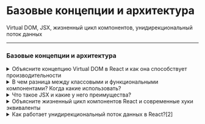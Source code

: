 # Базовые концепции и архитектура

Virtual DOM, JSX, жизненный цикл компонентов, унидирекциональный поток данных

---

### Базовые концепции и архитектура

<details>
<summary>Объясните концепцию Virtual DOM в React и как она способствует производительности</summary>

> Отличный вопрос! Давайте разберем концепцию Virtual DOM подробно, поскольку это одна из ключевых особенностей React.

## Что такое Virtual DOM?

**Virtual DOM (виртуальный DOM)** — это легковесное представление реального DOM в памяти JavaScript. Это **JavaScript-объект**, который содержит структуру и свойства элементов интерфейса, но не может напрямую манипулировать элементами на экране[1][2].

```javascript
// Пример Virtual DOM объекта
{
  type: 'div',
  props: {
    id: 'container',
    className: 'main-content'
  },
  children: [
    {
      type: 'h1',
      props: { className: 'title' },
      children: ['Hello World']
    },
    {
      type: 'button',
      props: { onClick: handleClick },
      children: ['Click me']
    }
  ]
}
```

## Как работает Virtual DOM?

### Процесс работы состоит из трех фаз:

**1. Render Phase (Фаза рендеринга)**

- React создает новое представление Virtual DOM при изменении состояния компонента
- Вызывается метод `render()` для генерации нового дерева Virtual DOM[3]

**2. Diffing Algorithm (Алгоритм сравнения)**

- React сравнивает новое Virtual DOM дерево с предыдущим снимком
- Определяются минимальные изменения, необходимые для обновления[4][5]

**3. Commit Phase (Фаза применения)**

- Применяются только необходимые изменения к реальному DOM
- Обновления группируются (batching) для оптимизации производительности[3]

## Как Virtual DOM улучшает производительность?

### 1. **Минимизация операций с реальным DOM**

Реальный DOM содержит сотни свойств для каждого элемента (align, title, lang, translate, dir, hidden, accessKey и т.д.)[6]. Virtual DOM — это простой JavaScript объект, манипуляции с которым значительно быстрее[7].

### 2. **Batch Updates (Групповые обновления)**

React собирает множественные изменения состояния в одну операцию обновления, избегая ненужных перерендеров[8][9].

### 3. **Эффективный алгоритм сравнения**

React использует эвристический O(n) алгоритм вместо стандартного O(n³), основанный на двух допущениях[9]:

- Элементы разных типов создают разные деревья
- Разработчик может указать стабильные элементы через `key` prop

### 4. **Избежание полной перерисовки**

Вместо обновления всего DOM дерева, React обновляет только измененные узлы[1][2].

## Процесс Reconciliation (Согласования)

**Reconciliation** — это процесс, который React использует для определения изменений между Virtual DOM деревьями[10]:

```javascript
// Было
<div>
  <Counter value={1} />
</div>

// Стало
<div>
  <Counter value={2} />
</div>

// React обновит только prop 'value', сохранив компонент
```

### Правила сравнения:

1. **Разные типы элементов** → полная замена поддерева[11]
2. **Одинаковые типы** → обновление только измененных атрибутов[4]
3. **Списки элементов** → использование `key` для оптимального сопоставления[11]

## Практический пример

```javascript
function UserList({ users }) {
  return (
    <ul>
      {users.map((user) => (
        <li key={user.id}>{user.name}</li>
      ))}
    </ul>
  );
}

// При добавлении нового пользователя:
// Virtual DOM: создается новое дерево с дополнительным <li>
// Diffing: React определяет, что добавлен один элемент
// Real DOM: добавляется только новый <li>, остальные не трогаются
```

## Важные особенности

### React Fiber Architecture

Современный React использует **Fiber** — усовершенствованную архитектуру, которая[1]:

- Разбивает работу на небольшие управляемые части
- Позволяет приостанавливать и возобновлять задачи
- Приоритизирует важные обновления (клики, анимации)

### Ограничения оптимизации

Важно понимать, что Virtual DOM не всегда быстрее прямых манипуляций с DOM. При грамотном ванильном JavaScript можно достичь лучшей производительности[8]. Основная ценность Virtual DOM — в **упрощении разработки** сложных приложений.

## Ключевые выводы для собеседования:

1. **Virtual DOM** — это концепция оптимизации, а не волшебная пуля
2. Производительность достигается через **минимизацию операций с реальным DOM**
3. **Алгоритм reconciliation** — ключ к эффективности React
4. Понимание принципов работы помогает писать более оптимизированные компоненты
5. `key` prop критически важен для производительности списков

</details>

<details>
  <summary>В чем разница между классовыми и функциональными компонентами? Когда какие использовать?</summary>

Отличный вопрос! Это одна из ключевых тем для понимания эволюции React. Давайте разберем подробно.

## Основные различия

### **Классовые компоненты**

```javascript
class UserProfile extends React.Component {
  constructor(props) {
    super(props);
    this.state = {
      user: null,
      loading: true,
    };
  }

  componentDidMount() {
    this.fetchUser();
  }

  componentDidUpdate(prevProps) {
    if (prevProps.userId !== this.props.userId) {
      this.fetchUser();
    }
  }

  fetchUser = async () => {
    this.setState({ loading: true });
    const user = await api.getUser(this.props.userId);
    this.setState({ user, loading: false });
  };

  render() {
    const { user, loading } = this.state;

    if (loading) return <div>Loading...</div>;

    return (
      <div>
        <h1>{user.name}</h1>
        <p>{user.email}</p>
      </div>
    );
  }
}
```

### **Функциональные компоненты с хуками**

```javascript
function UserProfile({ userId }) {
  const [user, setUser] = useState(null);
  const [loading, setLoading] = useState(true);

  const fetchUser = useCallback(async () => {
    setLoading(true);
    const userData = await api.getUser(userId);
    setUser(userData);
    setLoading(false);
  }, [userId]);

  useEffect(() => {
    fetchUser();
  }, [fetchUser]);

  if (loading) return <div>Loading...</div>;

  return (
    <div>
      <h1>{user.name}</h1>
      <p>{user.email}</p>
    </div>
  );
}
```

## Ключевые различия

### **1. Синтаксис и читаемость**

**Функциональные компоненты:**[1][2]

- Более простой и лаконичный синтаксис
- Меньше boilerplate кода
- Нет необходимости в `this` контексте
- Более функциональный подход к программированию

**Классовые компоненты:**[1]

- Более многословный синтаксис
- Необходимость в конструкторе и методах lifecycle
- Работа с `this` контекстом может вызывать путаницу

### **2. Управление состоянием**

**Функциональные:** `useState` хук[3]

```javascript
const [count, setCount] = useState(0);
const [user, setUser] = useState(null);
```

**Классовые:** `this.state` и `this.setState`[1]

```javascript
this.state = { count: 0, user: null };
this.setState({ count: this.state.count + 1 });
```

### **3. Lifecycle методы**

**Функциональные:** `useEffect` хук[2]

```javascript
// componentDidMount + componentDidUpdate
useEffect(() => {
  fetchData();
}, [dependency]);

// componentWillUnmount
useEffect(() => {
  return () => {
    cleanup();
  };
}, []);
```

**Классовые:** Отдельные методы[1]

```javascript
componentDidMount() { /* логика */ }
componentDidUpdate(prevProps) { /* логика */ }
componentWillUnmount() { /* очистка */ }
```

## Преимущества функциональных компонентов

### **1. Производительность**[2][3]

- Более легковесные по сравнению с классами
- Лучшая оптимизация со стороны React
- Встроенные возможности мемоизации (`useMemo`, `useCallback`)

### **2. Переиспользование логики**[2][4]

```javascript
// Кастомный хук для переиспользования логики
function useApi(endpoint) {
  const [data, setData] = useState(null);
  const [loading, setLoading] = useState(true);

  useEffect(() => {
    fetch(endpoint)
      .then((res) => res.json())
      .then((data) => {
        setData(data);
        setLoading(false);
      });
  }, [endpoint]);

  return { data, loading };
}

// Использование в разных компонентах
function UserList() {
  const { users, loading } = useApi("/api/users");
  // ...
}

function PostList() {
  const { posts, loading } = useApi("/api/posts");
  // ...
}
```

### **3. Упрощенное тестирование**[2][3]

- Функции легче тестировать, чем классы
- Меньше моков и сложной настройки
- Кастомные хуки можно тестировать изолированно

### **4. Лучшая совместимость с TypeScript**[5]

```typescript
interface UserProfileProps {
  userId: string;
  onUserLoad?: (user: User) => void;
}

const UserProfile: React.FC<UserProfileProps> = ({ userId, onUserLoad }) => {
  // TypeScript автоматически выводит типы для useState
  const [user, setUser] = useState<User | null>(null);
  // ...
};
```

## Когда использовать классовые компоненты

### **1. Error Boundaries** (пока единственный случай)[6][7]

```javascript
class ErrorBoundary extends React.Component {
  constructor(props) {
    super(props);
    this.state = { hasError: false };
  }

  static getDerivedStateFromError(error) {
    return { hasError: true };
  }

  componentDidCatch(error, errorInfo) {
    console.log("Error caught:", error, errorInfo);
  }

  render() {
    if (this.state.hasError) {
      return <h1>Something went wrong.</h1>;
    }
    return this.props.children;
  }
}
```

### **2. Legacy кодовые базы**[5][8]

- При работе с существующими проектами
- Постепенная миграция может быть более практичной
- Нет необходимости переписывать работающий код

## Современные рекомендации (2025)

### **React команда официально рекомендует:**[9][8]

1. **Использовать функциональные компоненты** для всех новых проектов
2. **Хуки заменяют** большинство возможностей классовых компонентов
3. **Классовые компоненты не deprecated**, но не развиваются активно

### **В индустрии:**[10][11]

- 95%+ новых React проектов используют функциональные компоненты
- Большинство библиотек и туториалов фокусируются на хуках
- Компании предпочитают функциональный подход при найме

## Практические советы для собеседования

### **Что говорить:**

1. **"Предпочитаю функциональные компоненты"** с обоснованием
2. **Понимаю оба подхода** и могу работать с legacy кодом
3. **Знаю когда использовать классы** (Error Boundaries)
4. **Понимаю эволюцию React** и причины появления хуков

### **Пример хорошего ответа:**

> "В современной разработке я использую функциональные компоненты с хуками, так как они обеспечивают более чистый код, лучшую переиспользуемость логики через кастомные хуки и упрощают тестирование. Однако я понимаю классовые компоненты и могу с ними работать в legacy проектах. Классы все еще необходимы для Error Boundaries, но в остальном хуки покрывают все потребности современной разработки."

## Заключение

**Функциональные компоненты с хуками** — стандарт современной React разработки. Они проще, производительнее и более функциональны. **Классовые компоненты** остаются актуальными только для Error Boundaries и работы с legacy кодом[7][8].

</details>
<details>
  <summary>
  Что такое JSX и какие у него преимущества?
  </summary>

> Отличный фундаментальный вопрос! JSX — одна из ключевых особенностей React, поэтому важно понимать его глубоко.

## Что такое JSX?

**JSX (JavaScript XML)** — это синтаксическое расширение JavaScript, которое позволяет писать HTML-подобный код прямо внутри JavaScript файлов[1][2]. JSX не является ни JavaScript, ни HTML — это специальный синтаксис, который **транспилируется** в обычный JavaScript.

### Простой пример:

```javascript
// JSX
const element = <h1>Hello, World!</h1>;

// Транспилируется в:
const element = React.createElement("h1", null, "Hello, World!");
```

## Как работает JSX?

### Процесс трансформации:

**1. Написание JSX**[1]

```javascript
const greeting = (
  <div className="container">
    <h1>Welcome, {userName}!</h1>
    <p>Today is {new Date().toLocaleDateString()}</p>
  </div>
);
```

**2. Транспиляция через Babel**[3]

```javascript
const greeting = React.createElement(
  "div",
  { className: "container" },
  React.createElement("h1", null, "Welcome, ", userName, "!"),
  React.createElement("p", null, "Today is ", new Date().toLocaleDateString())
);
```

**3. Создание Virtual DOM элементов**[1]
React использует эти `createElement` вызовы для построения Virtual DOM дерева.

## Основные преимущества JSX

### **1. Читаемость и интуитивность**[4][5]

**JSX:**

```javascript
function UserCard({ user }) {
  return (
    <div className="user-card">
      <img src={user.avatar} alt={user.name} />
      <h2>{user.name}</h2>
      <p>{user.email}</p>
    </div>
  );
}
```

**Без JSX:**

```javascript
function UserCard({ user }) {
  return React.createElement(
    "div",
    { className: "user-card" },
    React.createElement("img", { src: user.avatar, alt: user.name }),
    React.createElement("h2", null, user.name),
    React.createElement("p", null, user.email)
  );
}
```

### **2. Встроенная безопасность**[6][5]

JSX **автоматически экранирует** значения, защищая от XSS атак:

```javascript
const userInput = "<script>alert('hack')</script>";
const element = <div>{userInput}</div>; // Безопасно! Выведется как текст
```

### **3. Лучшие сообщения об ошибках**[4][6]

React предоставляет более точные и понятные ошибки при использовании JSX, что упрощает отладку.

### **4. Интеграция с JavaScript выражениями**[1][3]

```javascript
function TodoList({ todos, filter }) {
  return (
    <ul>
      {todos
        .filter(
          (todo) =>
            filter === "all" || todo.completed === (filter === "completed")
        )
        .map((todo) => (
          <li key={todo.id} className={todo.completed ? "completed" : ""}>
            {todo.text}
          </li>
        ))}
    </ul>
  );
}
```

### **5. Поддержка компонентной архитектуры**[7][8]

JSX естественно интегрируется с компонентным подходом React:

```javascript
function App() {
  return (
    <div>
      <Header />
      <Navigation />
      <MainContent>
        <Sidebar />
        <ArticleList />
      </MainContent>
      <Footer />
    </div>
  );
}
```

## Ключевые особенности JSX

### **1. Динамический контент через `{}`**[1][3]

```javascript
const name = "Alice";
const element = <h1>Hello, {name}!</h1>;
```

### **2. Атрибуты в camelCase**[3][5]

```javascript
// HTML: class, for, tabindex
// JSX: className, htmlFor, tabIndex
const input = <input className="form-field" tabIndex={1} />;
```

### **3. Самозакрывающиеся теги**[3]

```javascript
const image = <img src="photo.jpg" alt="Description" />;
const lineBreak = <br />;
```

### **4. Условный рендеринг**[3]

```javascript
const element = isLoggedIn ? (
  <WelcomeMessage user={currentUser} />
) : (
  <LoginForm />
);
```

### **5. Фрагменты**[3]

```javascript
// React.Fragment или короткий синтаксис <>
return (
  <>
    <h1>Title</h1>
    <p>Description</p>
  </>
);
```

## Современные возможности JSX

### **TypeScript интеграция**[9]

```typescript
interface Props {
  title: string;
  children: React.ReactNode;
}

const Modal: React.FC<Props> = ({ title, children }) => (
  <div className="modal">
    <h2>{title}</h2>
    {children}
  </div>
);
```

### **Inline стили как объекты**[3]

```javascript
const styles = {
  color: "blue",
  fontSize: "18px",
  fontWeight: "bold",
};

const element = <h1 style={styles}>Styled heading</h1>;
```

## Является ли JSX обязательным?

**Нет!** JSX не обязателен для React[7][5], но **настоятельно рекомендуется** потому что:

- Упрощает разработку сложных интерфейсов
- Улучшает читаемость кода
- Обеспечивает лучший developer experience
- Стал индустриальным стандартом

## Производительность

JSX **не влияет на runtime производительность**[10] — он полностью транспилируется на этапе сборки. Финальный JavaScript код работает так же быстро, как если бы вы писали `React.createElement` вручную.

## Практические советы для собеседования

### **Что подчеркнуть:**

1. **JSX — это синтаксический сахар** над `React.createElement`
2. **Безопасность по умолчанию** — автоматическое экранирование
3. **Лучший DX** (developer experience) — читаемость и отладка
4. **Интеграция с инструментами** — TypeScript, ESLint, Prettier
5. **Не обязателен**, но стал стандартом индустрии

### **Хороший ответ на собеседовании:**

> "JSX — это синтаксическое расширение JavaScript, которое позволяет писать HTML-подобную разметку прямо в JavaScript коде. Основные преимущества: улучшенная читаемость, встроенная защита от XSS, лучшие сообщения об ошибках и естественная интеграция с компонентной архитектурой React. JSX транспилируется в React.createElement вызовы, поэтому не влияет на производительность runtime. Хотя он не обязателен, JSX стал индустриальным стандартом благодаря значительному улучшению developer experience."

</details>
<details>
  <summary>Объясните жизненный цикл компонентов React и современные хуки эквиваленты</summary>

> Отлично! Это фундаментальный вопрос, который демонстрирует глубокое понимание React. Давайте подробно разберем жизненный цикл компонентов и их современные эквиваленты в хуках.

## Фазы жизненного цикла React компонентов

React компоненты проходят через **три основные фазы**[1][2]:

### **1. Mounting (Монтирование)** 🏗️

Компонент создается и вставляется в DOM

### **2. Updating (Обновление)** 🔄

Компонент перерендеривается при изменении props или state

### **3. Unmounting (Размонтирование)** 🗑️

Компонент удаляется из DOM

## Классовые компоненты: Lifecycle методы

### **Mounting Phase**

```javascript
class UserProfile extends React.Component {
  constructor(props) {
    super(props);
    // 1. Инициализация state
    this.state = { user: null, loading: true };
    console.log("1. Constructor");
  }

  componentDidMount() {
    // 2. Вызывается ПОСЛЕ первого рендера
    console.log("2. componentDidMount");
    this.fetchUser();
  }

  render() {
    // 3. Возвращает JSX для отображения
    console.log("3. Render");
    return (
      <div>{this.state.loading ? "Loading..." : this.state.user?.name}</div>
    );
  }
}
```

### **Updating Phase**

```javascript
componentDidUpdate(prevProps, prevState) {
  // Вызывается ПОСЛЕ каждого обновления
  console.log('componentDidUpdate');

  if (prevProps.userId !== this.props.userId) {
    this.fetchUser(); // Перезагрузка при изменении userId
  }
}

shouldComponentUpdate(nextProps, nextState) {
  // Оптимизация: можно предотвратить лишние рендеры
  return nextProps.userId !== this.props.userId;
}
```

### **Unmounting Phase**

```javascript
componentWillUnmount() {
  // Очистка ресурсов перед удалением
  console.log('componentWillUnmount');
  clearInterval(this.timer);
  this.subscription?.unsubscribe();
}
```

## Функциональные компоненты: Хуки эквиваленты

### **useEffect - универсальный заменитель**[3][4]

`useEffect` **объединяет три lifecycle метода** в одном хуке:

- `componentDidMount`
- `componentDidUpdate`
- `componentWillUnmount`

### **1. componentDidMount эквивалент**

```javascript
function UserProfile({ userId }) {
  const [user, setUser] = useState(null);
  const [loading, setLoading] = useState(true);

  // componentDidMount - выполняется ОДИН раз после монтирования
  useEffect(() => {
    console.log("Эквивалент componentDidMount");
    fetchUser();
  }, []); // Пустой массив зависимостей = выполнить один раз

  const fetchUser = async () => {
    setLoading(true);
    const userData = await api.getUser(userId);
    setUser(userData);
    setLoading(false);
  };

  return <div>{loading ? "Loading..." : user?.name}</div>;
}
```

### **2. componentDidUpdate эквивалент**[5]

```javascript
function UserProfile({ userId }) {
  const [user, setUser] = useState(null);

  // componentDidUpdate - выполняется при изменении userId
  useEffect(() => {
    console.log("Эквивалент componentDidUpdate");
    fetchUser();
  }, [userId]); // Выполнится при изменении userId

  // Можно отслеживать несколько зависимостей
  useEffect(() => {
    console.log("Выполнится при изменении userId или theme");
  }, [userId, theme]);

  return <div>{user?.name}</div>;
}
```

### **3. componentWillUnmount эквивалент**[6]

```javascript
function Timer() {
  const [count, setCount] = useState(0);

  useEffect(() => {
    const interval = setInterval(() => {
      setCount((c) => c + 1);
    }, 1000);

    // Cleanup функция = componentWillUnmount
    return () => {
      console.log("Эквивалент componentWillUnmount");
      clearInterval(interval);
    };
  }, []); // Cleanup выполнится при размонтировании

  return <div>Count: {count}</div>;
}
```

### **4. Комбинированный useEffect**[7]

```javascript
function DataComponent({ id }) {
  const [data, setData] = useState(null);

  useEffect(() => {
    // componentDidMount + componentDidUpdate
    console.log("Загружаем данные для ID:", id);

    const subscription = api.subscribe(id, setData);

    // componentWillUnmount
    return () => {
      console.log("Очищаем подписку");
      subscription.unsubscribe();
    };
  }, [id]); // Перезапуск при изменении id

  return <div>{data?.title}</div>;
}
```

## Полное сравнение методов и хуков

### **Таблица соответствий**[4][5]

| **Классовый метод**       | **Хук эквивалент**                        | **Описание**                           |
| ------------------------- | ----------------------------------------- | -------------------------------------- |
| `constructor()`           | `useState()`                              | Инициализация состояния                |
| `componentDidMount()`     | `useEffect(() => {}, [])`                 | Выполняется после монтирования         |
| `componentDidUpdate()`    | `useEffect(() => {}, [deps])`             | Выполняется при изменении зависимостей |
| `componentWillUnmount()`  | `useEffect(() => { return cleanup }, [])` | Очистка перед размонтированием         |
| `shouldComponentUpdate()` | `React.memo()` + `useMemo()`              | Оптимизация рендеринга                 |

### **shouldComponentUpdate эквивалент**[6]

```javascript
// Классовый компонент
class ExpensiveComponent extends React.Component {
  shouldComponentUpdate(nextProps) {
    return nextProps.data !== this.props.data;
  }
}

// Функциональный эквивалент
const ExpensiveComponent = React.memo(
  ({ data }) => {
    return <div>{data}</div>;
  },
  (prevProps, nextProps) => {
    // true = не перерендеривать, false = перерендерить
    return prevProps.data === nextProps.data;
  }
);

// Или с useMemo для вычислений
function ExpensiveComponent({ data }) {
  const expensiveValue = useMemo(() => {
    return computeExpensiveValue(data);
  }, [data]); // Пересчитывается только при изменении data

  return <div>{expensiveValue}</div>;
}
```

## Важные отличия useEffect от lifecycle методов

### **1. Время выполнения**[8][9]

```javascript
// componentDidMount выполняется ДО paint браузера
componentDidMount() {
  // Блокирует отрисовку до завершения
  document.body.style.backgroundColor = 'red';
}

// useEffect выполняется ПОСЛЕ paint браузера
useEffect(() => {
  // НЕ блокирует отрисовку, выполняется асинхронно
  document.body.style.backgroundColor = 'red';
}, []);

// Для синхронного выполнения используйте useLayoutEffect
useLayoutEffect(() => {
  // Выполняется ДО paint, как componentDidMount
  document.body.style.backgroundColor = 'red';
}, []);
```

### **2. Множественные эффекты**[2]

```javascript
// В классах - один метод на всё
componentDidMount() {
  this.fetchUser();
  this.setupEventListeners();
  this.startTimer();
}

// С хуками - логическое разделение
function MyComponent() {
  // Отдельный эффект для пользователя
  useEffect(() => {
    fetchUser();
  }, []);

  // Отдельный эффект для событий
  useEffect(() => {
    const handleResize = () => {};
    window.addEventListener('resize', handleResize);
    return () => window.removeEventListener('resize', handleResize);
  }, []);

  // Отдельный эффект для таймера
  useEffect(() => {
    const timer = setInterval(() => {}, 1000);
    return () => clearInterval(timer);
  }, []);
}
```

## Практический пример: рефакторинг с классов на хуки

### **Было (класс):**

```javascript
class UserDashboard extends React.Component {
  constructor(props) {
    super(props);
    this.state = {
      user: null,
      posts: [],
      loading: true,
      error: null,
    };
  }

  componentDidMount() {
    this.loadUserData();
  }

  componentDidUpdate(prevProps) {
    if (prevProps.userId !== this.props.userId) {
      this.loadUserData();
    }
  }

  componentWillUnmount() {
    this.cleanup();
  }

  loadUserData = async () => {
    try {
      this.setState({ loading: true });
      const [user, posts] = await Promise.all([
        api.getUser(this.props.userId),
        api.getUserPosts(this.props.userId),
      ]);
      this.setState({ user, posts, loading: false });
    } catch (error) {
      this.setState({ error, loading: false });
    }
  };

  cleanup = () => {
    // Очистка подписок
  };
}
```

### **Стало (хуки):**

```javascript
function UserDashboard({ userId }) {
  const [user, setUser] = useState(null);
  const [posts, setPosts] = useState([]);
  const [loading, setLoading] = useState(true);
  const [error, setError] = useState(null);

  const loadUserData = useCallback(async () => {
    try {
      setLoading(true);
      setError(null);
      const [userData, postsData] = await Promise.all([
        api.getUser(userId),
        api.getUserPosts(userId),
      ]);
      setUser(userData);
      setPosts(postsData);
    } catch (err) {
      setError(err);
    } finally {
      setLoading(false);
    }
  }, [userId]);

  useEffect(() => {
    loadUserData();

    return () => {
      // Очистка подписок
    };
  }, [loadUserData]);

  // Остальной JSX...
}
```

## Советы для собеседования

### **Что подчеркнуть:**

1. **useEffect объединяет три lifecycle метода** в один хук
2. **Dependency array контролирует** когда эффект выполняется
3. **Cleanup функция** заменяет componentWillUnmount
4. **Множественные useEffect** для логического разделения
5. **Время выполнения отличается** - useEffect асинхронный

### **Хороший ответ:**

> "Жизненный цикл React компонентов состоит из трех фаз: mounting, updating и unmounting. В классовых компонентах для каждой фазы есть специальные методы: componentDidMount, componentDidUpdate, componentWillUnmount. В функциональных компонентах хук useEffect заменяет все эти методы. Dependency array определяет когда эффект выполняется: пустой массив [] эквивалентен componentDidMount, массив с зависимостями - componentDidUpdate, а cleanup функция - componentWillUnmount. Преимущество хуков в том, что можно создавать множественные эффекты для логического разделения кода."

</details>
<details>
  <summary>Как работает унидирекциональный поток данных в React?[2]</summary>

Отличный вопрос! Унидирекциональный поток данных — это **фундаментальная архитектурная концепция React**, которая отличает его от многих других фреймворков. Давайте разберем подробно.

## Что такое унидирекциональный поток данных?

**Унидирекциональный поток данных (Unidirectional Data Flow)** — это архитектурный паттерн, при котором данные движутся строго **в одном направлении**: от родительских компонентов к дочерним через **props**[1][2]. Дочерние компоненты **не могут напрямую изменять** данные, которые они получают.

### Визуальное представление:

```
┌─────────────┐
│   Parent    │  ──► State (источник истины)
│ Component   │
└─────┬───────┘
      │ props ↓ (данные вниз)
┌─────▼───────┐
│    Child    │  ──► Получает данные, но не может их изменить
│ Component   │
└─────────────┘
      │ callbacks ↑ (события вверх)
      ▼
┌─────────────┐
│   Parent    │  ──► Обновляет state
│ Component   │
└─────────────┘
```

## Принцип "Props Down, Events Up"

### **1. Props Down (Данные вниз)**[1][3]

```javascript
// Родительский компонент
function App() {
  const [user, setUser] = useState({ name: "Alice", age: 25 });
  const [posts, setPosts] = useState([]);

  return (
    <div>
      <UserProfile user={user} /> {/* Данные передаются вниз */}
      <PostList posts={posts} /> {/* через props */}
    </div>
  );
}

// Дочерний компонент
function UserProfile({ user }) {
  // user доступен только для чтения
  // Компонент НЕ МОЖЕТ изменить user напрямую
  return (
    <div>
      <h1>{user.name}</h1>
      <p>Age: {user.age}</p>
    </div>
  );
}
```

### **2. Events Up (События вверх)**[3][4]

```javascript
// Родительский компонент
function App() {
  const [count, setCount] = useState(0);

  // Функция-обработчик, которая может изменить состояние
  const incrementCount = () => {
    setCount(count + 1);
  };

  return (
    <div>
      <Counter
        count={count} // Данные вниз
        onIncrement={incrementCount} // Callback вверх
      />
    </div>
  );
}

// Дочерний компонент
function Counter({ count, onIncrement }) {
  return (
    <div>
      <p>Count: {count}</p>
      {/* Дочерний компонент "просит" родителя изменить данные */}
      <button onClick={onIncrement}>Increment</button>
    </div>
  );
}
```

## Практический пример: Todo приложение

```javascript
function TodoApp() {
  const [todos, setTodos] = useState([
    { id: 1, text: "Learn React", completed: false },
    { id: 2, text: "Build an app", completed: true },
  ]);

  // Все изменения состояния происходят в родителе
  const addTodo = (text) => {
    const newTodo = { id: Date.now(), text, completed: false };
    setTodos([...todos, newTodo]);
  };

  const toggleTodo = (id) => {
    setTodos(
      todos.map((todo) =>
        todo.id === id ? { ...todo, completed: !todo.completed } : todo
      )
    );
  };

  const deleteTodo = (id) => {
    setTodos(todos.filter((todo) => todo.id !== id));
  };

  return (
    <div>
      {/* Данные передаются вниз, callbacks передаются вниз */}
      <AddTodoForm onAdd={addTodo} />
      <TodoList todos={todos} onToggle={toggleTodo} onDelete={deleteTodo} />
    </div>
  );
}

function TodoList({ todos, onToggle, onDelete }) {
  return (
    <ul>
      {todos.map((todo) => (
        <TodoItem
          key={todo.id}
          todo={todo} // Данные вниз
          onToggle={onToggle} // События вверх
          onDelete={onDelete} // События вверх
        />
      ))}
    </ul>
  );
}

function TodoItem({ todo, onToggle, onDelete }) {
  return (
    <li>
      <span
        style={{ textDecoration: todo.completed ? "line-through" : "none" }}
        onClick={() => onToggle(todo.id)} // Вызываем callback
      >
        {todo.text}
      </span>
      <button onClick={() => onDelete(todo.id)}>Delete</button>
    </li>
  );
}
```

## Сравнение с двунаправленным потоком данных

### **React (Унидирекциональный)**[5][6]

```javascript
// Контролируемый компонент
function LoginForm() {
  const [email, setEmail] = useState("");

  return (
    <div>
      <input
        value={email} // State → UI
        onChange={(e) => setEmail(e.target.value)} // UI → State (через event)
      />
      <p>Email: {email}</p>
    </div>
  );
}
```

### **Angular/Vue (Двунаправленный)**[7]

```html
<!-- Vue.js - автоматическая синхронизация -->
<input v-model="email" />
<!-- Автоматическая двусторонняя связь -->
<p>{{ email }}</p>

<!-- Angular -->
<input [(ngModel)]="email" />
<!-- Two-way binding -->
<p>{{ email }}</p>
```

## Преимущества унидирекционального потока

### **1. Предсказуемость**[1][8]

```javascript
// Легко понять, откуда приходят данные и как они изменяются
function UserDashboard({ userId }) {
  const [user, setUser] = useState(null);

  // Единственное место, где изменяется user
  useEffect(() => {
    fetchUser(userId).then(setUser);
  }, [userId]);

  // Ясно видно, что user может изменить только fetchUser
  return <UserProfile user={user} />;
}
```

### **2. Легкость отладки**[8][4]

- **Единый источник истины** — состояние хранится в одном месте
- **Четкий поток данных** — легко проследить, откуда пришли данные
- **Контролируемые изменения** — все изменения происходят через определенные функции

### **3. Тестируемость**[8]

```javascript
// Легко тестировать - просто передаем props и проверяем результат
test("TodoItem renders correctly", () => {
  const todo = { id: 1, text: "Test todo", completed: false };
  const onToggle = jest.fn();

  render(<TodoItem todo={todo} onToggle={onToggle} />);

  expect(screen.getByText("Test todo")).toBeInTheDocument();
});
```

## Lifting State Up (Поднятие состояния)

Когда несколько компонентов должны разделять одно состояние, его **поднимают к ближайшему общему родителю**[9][3]:

```javascript
// Плохо - дублированное состояние
function App() {
  return (
    <div>
      <TemperatureInput scale="c" /> {/* Свое состояние */}
      <TemperatureInput scale="f" /> {/* Свое состояние */}
    </div>
  );
}

// Хорошо - общее состояние в родителе
function App() {
  const [temperature, setTemperature] = useState("");
  const [scale, setScale] = useState("c");

  return (
    <div>
      <TemperatureInput
        scale="c"
        temperature={scale === "c" ? temperature : toCelsius(temperature)}
        onTemperatureChange={(temp) => {
          setTemperature(temp);
          setScale("c");
        }}
      />
      <TemperatureInput
        scale="f"
        temperature={scale === "f" ? temperature : toFahrenheit(temperature)}
        onTemperatureChange={(temp) => {
          setTemperature(temp);
          setScale("f");
        }}
      />
    </div>
  );
}
```

## Управление сложным состоянием

### **Context API для глубокой передачи данных**[1]

```javascript
// Создание контекста
const UserContext = createContext();

function App() {
  const [user, setUser] = useState(null);

  return (
    <UserContext.Provider value={{ user, setUser }}>
      <Header />
      <MainContent />
      <Footer />
    </UserContext.Provider>
  );
}

// Использование в глубоко вложенном компоненте
function UserProfile() {
  const { user } = useContext(UserContext); // Прямой доступ без prop drilling

  return <div>{user?.name}</div>;
}
```

### **Redux для централизованного управления**[1]

```javascript
// Все изменения через actions и reducers
const store = createStore(rootReducer);

// Компонент получает данные из store
function TodoList() {
  const todos = useSelector((state) => state.todos);
  const dispatch = useDispatch();

  const handleAddTodo = (text) => {
    dispatch({ type: "ADD_TODO", payload: text }); // Унидирекциональный поток
  };

  return (
    <div>
      {todos.map((todo) => (
        <TodoItem key={todo.id} todo={todo} />
      ))}
    </div>
  );
}
```

## Важные принципы

### **1. Immutability (Неизменяемость)**[1]

```javascript
// Плохо - мутация состояния
const addTodo = (text) => {
  todos.push({ id: Date.now(), text }); // Прямая мутация
  setTodos(todos);
};

// Хорошо - создание нового состояния
const addTodo = (text) => {
  setTodos([...todos, { id: Date.now(), text }]); // Новый массив
};
```

### **2. Single Source of Truth**[8]

```javascript
// Состояние хранится в одном месте
function App() {
  const [appState, setAppState] = useState({
    user: null,
    todos: [],
    theme: "light",
  });

  // Все изменения через централизованные функции
  const updateUser = (user) => {
    setAppState((prev) => ({ ...prev, user }));
  };

  return (
    <StateContext.Provider value={{ appState, updateUser }}>
      <MainApp />
    </StateContext.Provider>
  );
}
```

## Советы для собеседования

### **Что подчеркнуть:**

1. **"Props down, events up"** — основной принцип React
2. **Предсказуемость и отладка** — главные преимущества
3. **Lifting state up** — решение для общего состояния
4. **Immutability** — важность неизменяемости данных
5. **Context API/Redux** — решения для сложных случаев

### **Хороший ответ:**

> "Унидирекциональный поток в React означает, что данные всегда текут в одном направлении: от родительских компонентов к дочерним через props. Дочерние компоненты не могут напрямую изменять полученные данные, вместо этого они используют callback функции для уведомления родителей о необходимости изменений. Это следует принципу 'props down, events up'. Основные преимущества: предсказуемость поведения, простота отладки, четкое разделение ответственности. Для сложных случаев используются Context API или внешние библиотеки управления состоянием как Redux, но они сохраняют унидирекциональность."

</details>

